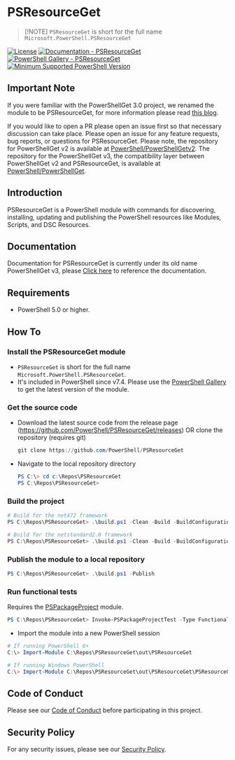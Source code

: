 # PSResourceGet

> [!NOTE] `PSResourceGet` is short for the full name `Microsoft.PowerShell.PSResourceGet`

[![License](https://img.shields.io/badge/license-MIT-blue.svg)](https://github.com/PowerShell/PSResourceGet/blob/master/LICENSE)
[![Documentation - PSResourceGet](https://img.shields.io/badge/Documentation-PowerShellGet-blue.svg)](https://docs.microsoft.com/en-us/powershell/module/powershellget/?view=powershell-7.1)
[![PowerShell Gallery - PSResourceGet](https://img.shields.io/badge/PowerShell%20Gallery-PSResourceGet-blue.svg)](https://www.powershellgallery.com/packages/Microsoft.PowerShell.PSResourceGet)
[![Minimum Supported PowerShell Version](https://img.shields.io/badge/PowerShell-5.0-blue.svg)](https://github.com/PowerShell/PSResourceGet)

## Important Note

If you were familiar with the PowerShellGet 3.0 project, we renamed the module to be PSResourceGet, for more information please read [this blog](https://devblogs.microsoft.com/powershell/powershellget-in-powershell-7-4-updates/).

If you would like to open a PR please open an issue first so that necessary discussion can take place.
Please open an issue for any feature requests, bug reports, or questions for PSResourceGet.
Please note, the repository for PowerShellGet v2 is available at [PowerShell/PowerShellGetv2](https://github.com/PowerShell/PowerShellGetv2).
The repository for the PowerShellGet v3, the compatibility layer between PowerShellGet v2 and PSResourceGet, is available at [PowerShell/PowerShellGet](https://github.com/PowerShell/PowerShellGet).

## Introduction

PSResourceGet is a PowerShell module with commands for discovering, installing, updating and publishing the PowerShell resources like Modules, Scripts, and DSC Resources.

## Documentation

Documentation for PSResourceGet is currently under its old name PowerShellGet v3, please [Click here](https://learn.microsoft.com/en-ca/powershell/module/microsoft.powershell.psresourceget/?view=powershellget-3.x) to reference the documentation.

## Requirements

* PowerShell 5.0 or higher.

## How To

### Install the PSResourceGet module

* `PSResourceGet` is short for the full name `Microsoft.PowerShell.PSResourceGet`.
* It's included in PowerShell since v7.4.
Please use the [PowerShell Gallery](https://www.powershellgallery.com) to get the latest version of the module.

### Get the source code

* Download the latest source code from the release page (<https://github.com/PowerShell/PSResourceGet/releases>) OR clone the repository (requires git)
  ```powershell
  git clone https://github.com/PowerShell/PSResourceGet
  ```
* Navigate to the local repository directory
  ```powershell
  PS C:\> cd c:\Repos\PSResourceGet
  PS C:\Repos\PSResourceGet>
  ```

### Build the project

```powershell
# Build for the net472 framework
PS C:\Repos\PSResourceGet> .\build.ps1 -Clean -Build -BuildConfiguration Debug -BuildFramework net472

# Build for the netstandard2.0 framework
PS C:\Repos\PSResourceGet> .\build.ps1 -Clean -Build -BuildConfiguration Debug -BuildFramework netstandard2.0
```

### Publish the module to a local repository

```powershell
PS C:\Repos\PSResourceGet> .\build.ps1 -Publish
```

### Run functional tests

Requires the [PSPackageProject](https://www.powershellgallery.com/packages/PSPackageProject) module.

```powershell
PS C:\Repos\PSResourceGet> Invoke-PSPackageProjectTest -Type Functional
```

* Import the module into a new PowerShell session

```powershell
# If running PowerShell 6+
C:\> Import-Module C:\Repos\PSResourceGet\out\PSResourceGet

# If running Windows PowerShell
C:\> Import-Module C:\Repos\PSResourceGet\out\PSResourceGet\PSResourceGet.psd1
```

## Code of Conduct

Please see our [Code of Conduct](CODE_OF_CONDUCT.md) before participating in this project.

## Security Policy

For any security issues, please see our [Security Policy](SECURITY.md).
